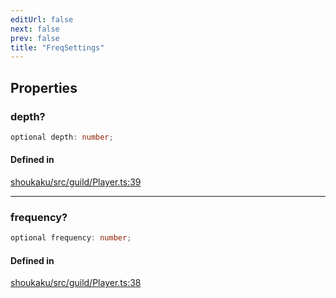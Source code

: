 ```yaml
---
editUrl: false
next: false
prev: false
title: "FreqSettings"
---
```


## Properties

<a id="depth" name="depth"></a>

### depth?

```ts
optional depth: number;
```

#### Defined in

[shoukaku/src/guild/Player.ts:39](https://github.com/shipgirlproject/shoukaku/blob/9d5588e950f8b8cbe3cdd5386a275943ff6fdba1/src/guild/Player.ts#L39)

***

<a id="frequency" name="frequency"></a>

### frequency?

```ts
optional frequency: number;
```

#### Defined in

[shoukaku/src/guild/Player.ts:38](https://github.com/shipgirlproject/shoukaku/blob/9d5588e950f8b8cbe3cdd5386a275943ff6fdba1/src/guild/Player.ts#L38)
